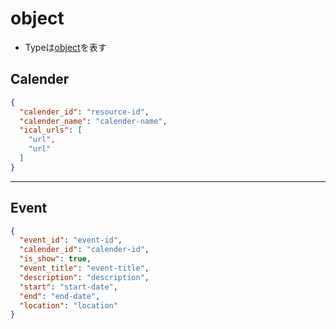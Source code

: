 # object

* Typeは[object](object.md)を表す

## Calender

```json
{
  "calender_id": "resource-id",
  "calender_name": "calender-name",
  "ical_urls": [
    "url",
    "url"
  ]
}
```

***

## Event

```json
{
  "event_id": "event-id",
  "calender_id": "calender-id",
  "is_show": true,
  "event_title": "event-title",
  "description": "description",
  "start": "start-date",
  "end": "end-date",
  "location": "location"
}
```